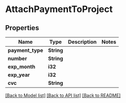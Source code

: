 # AttachPaymentToProject

## Properties

Name | Type | Description | Notes
------------ | ------------- | ------------- | -------------
**payment_type** | **String** |  | 
**number** | **String** |  | 
**exp_month** | **i32** |  | 
**exp_year** | **i32** |  | 
**cvc** | **String** |  | 

[[Back to Model list]](../README.md#documentation-for-models) [[Back to API list]](../README.md#documentation-for-api-endpoints) [[Back to README]](../README.md)


